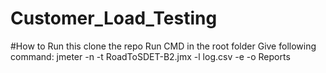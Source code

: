# Customer_Load_Testing
#How to Run this
clone the repo
Run CMD in the root folder
Give following command:
jmeter -n -t RoadToSDET-B2.jmx -l log.csv -e -o Reports

